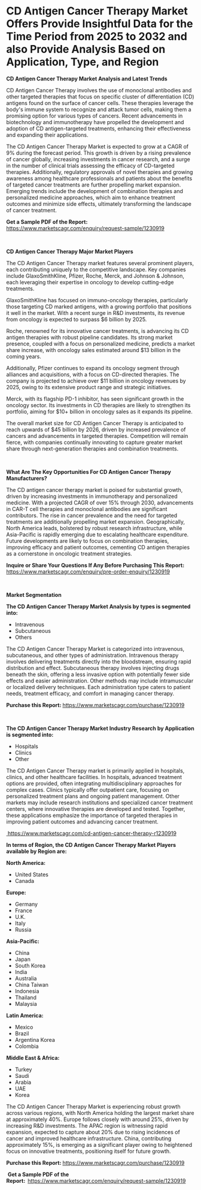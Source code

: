 <p><h1>CD Antigen Cancer Therapy Market Offers Provide Insightful Data for the Time Period from 2025 to 2032 and also Provide Analysis Based on Application, Type, and Region</h1></p><p><strong>CD Antigen Cancer Therapy Market Analysis and Latest Trends</strong></p>
<p><p>CD Antigen Cancer Therapy involves the use of monoclonal antibodies and other targeted therapies that focus on specific cluster of differentiation (CD) antigens found on the surface of cancer cells. These therapies leverage the body's immune system to recognize and attack tumor cells, making them a promising option for various types of cancers. Recent advancements in biotechnology and immunotherapy have propelled the development and adoption of CD antigen-targeted treatments, enhancing their effectiveness and expanding their applications.</p><p>The CD Antigen Cancer Therapy Market is expected to grow at a CAGR of 9% during the forecast period. This growth is driven by a rising prevalence of cancer globally, increasing investments in cancer research, and a surge in the number of clinical trials assessing the efficacy of CD-targeted therapies. Additionally, regulatory approvals of novel therapies and growing awareness among healthcare professionals and patients about the benefits of targeted cancer treatments are further propelling market expansion. Emerging trends include the development of combination therapies and personalized medicine approaches, which aim to enhance treatment outcomes and minimize side effects, ultimately transforming the landscape of cancer treatment.</p></p>
<p><strong>Get a Sample PDF of the Report:&nbsp;</strong> <a href="https://www.marketscagr.com/enquiry/request-sample/1230919?utm_campaign=2485&utm_medium=2&utm_source=Github&utm_content=ia&utm_term=13042025&utm_id=cd-antigen-cancer-therapy">https://www.marketscagr.com/enquiry/request-sample/1230919</a></p>
<p>&nbsp;</p>
<p><strong>CD Antigen Cancer Therapy Major Market Players</strong></p>
<p><p>The CD Antigen Cancer Therapy market features several prominent players, each contributing uniquely to the competitive landscape. Key companies include GlaxoSmithKline, Pfizer, Roche, Merck, and Johnson & Johnson, each leveraging their expertise in oncology to develop cutting-edge treatments.</p><p>GlaxoSmithKline has focused on immuno-oncology therapies, particularly those targeting CD marked antigens, with a growing portfolio that positions it well in the market. With a recent surge in R&D investments, its revenue from oncology is expected to surpass $6 billion by 2025.</p><p>Roche, renowned for its innovative cancer treatments, is advancing its CD antigen therapies with robust pipeline candidates. Its strong market presence, coupled with a focus on personalized medicine, predicts a market share increase, with oncology sales estimated around $13 billion in the coming years.</p><p>Additionally, Pfizer continues to expand its oncology segment through alliances and acquisitions, with a focus on CD-directed therapies. The company is projected to achieve over $11 billion in oncology revenues by 2025, owing to its extensive product range and strategic initiatives.</p><p>Merck, with its flagship PD-1 inhibitor, has seen significant growth in the oncology sector. Its investments in CD therapies are likely to strengthen its portfolio, aiming for $10+ billion in oncology sales as it expands its pipeline.</p><p>The overall market size for CD Antigen Cancer Therapy is anticipated to reach upwards of $45 billion by 2026, driven by increased prevalence of cancers and advancements in targeted therapies. Competition will remain fierce, with companies continually innovating to capture greater market share through next-generation therapies and combination treatments.</p></p>
<p>&nbsp;</p>
<p><strong>What Are The Key Opportunities For CD Antigen Cancer Therapy Manufacturers?</strong></p>
<p><p>The CD antigen cancer therapy market is poised for substantial growth, driven by increasing investments in immunotherapy and personalized medicine. With a projected CAGR of over 15% through 2030, advancements in CAR-T cell therapies and monoclonal antibodies are significant contributors. The rise in cancer prevalence and the need for targeted treatments are additionally propelling market expansion. Geographically, North America leads, bolstered by robust research infrastructure, while Asia-Pacific is rapidly emerging due to escalating healthcare expenditure. Future developments are likely to focus on combination therapies, improving efficacy and patient outcomes, cementing CD antigen therapies as a cornerstone in oncologic treatment strategies.</p></p>
<p><strong>Inquire or Share Your Questions If Any Before Purchasing This Report:</strong> <a href="https://www.marketscagr.com/enquiry/pre-order-enquiry/1230919?utm_campaign=2485&utm_medium=2&utm_source=Github&utm_content=ia&utm_term=13042025&utm_id=cd-antigen-cancer-therapy">https://www.marketscagr.com/enquiry/pre-order-enquiry/1230919</a></p>
<p>&nbsp;</p>
<p><strong>Market Segmentation</strong></p>
<p><strong>The CD Antigen Cancer Therapy Market Analysis by types is segmented into:</strong></p>
<p><ul><li>Intravenous</li><li>Subcutaneous</li><li>Others</li></ul></p>
<p><p>The CD Antigen Cancer Therapy Market is categorized into intravenous, subcutaneous, and other types of administration. Intravenous therapy involves delivering treatments directly into the bloodstream, ensuring rapid distribution and effect. Subcutaneous therapy involves injecting drugs beneath the skin, offering a less invasive option with potentially fewer side effects and easier administration. Other methods may include intramuscular or localized delivery techniques. Each administration type caters to patient needs, treatment efficacy, and comfort in managing cancer therapy.</p></p>
<p><strong>Purchase this Report:&nbsp;</strong><a href="https://www.marketscagr.com/purchase/1230919?utm_campaign=2485&utm_medium=2&utm_source=Github&utm_content=ia&utm_term=13042025&utm_id=cd-antigen-cancer-therapy">https://www.marketscagr.com/purchase/1230919</a></p>
<p>&nbsp;</p>
<p><strong>The CD Antigen Cancer Therapy Market Industry Research by Application is segmented into:</strong></p>
<p><ul><li>Hospitals</li><li>Clinics</li><li>Other</li></ul></p>
<p><p>The CD Antigen Cancer Therapy market is primarily applied in hospitals, clinics, and other healthcare facilities. In hospitals, advanced treatment options are provided, often integrating multidisciplinary approaches for complex cases. Clinics typically offer outpatient care, focusing on personalized treatment plans and ongoing patient management. Other markets may include research institutions and specialized cancer treatment centers, where innovative therapies are developed and tested. Together, these applications emphasize the importance of targeted therapies in improving patient outcomes and advancing cancer treatment.</p></p>
<p><a href="https://www.marketscagr.com/cd-antigen-cancer-therapy-r1230919?utm_campaign=2485&utm_medium=2&utm_source=Github&utm_content=ia&utm_term=13042025&utm_id=cd-antigen-cancer-therapy">&nbsp;https://www.marketscagr.com/cd-antigen-cancer-therapy-r1230919</a></p>
<p><strong>In terms of Region, the CD Antigen Cancer Therapy Market Players available by Region are:</strong></p>
<p>
    <p> <strong> North America: </strong>
        <ul>
            <li>United States</li>
            <li>Canada</li>
        </ul>
        </p> 
    <p> <strong> Europe: </strong>
        <ul>
            <li>Germany</li>
            <li>France</li>
            <li>U.K.</li>
            <li>Italy</li>
            <li>Russia</li>
        </ul>
        </p> 
    <p> <strong> Asia-Pacific: </strong>
        <ul>
            <li>China</li>
            <li>Japan</li>
            <li>South Korea</li>
            <li>India</li>
            <li>Australia</li>
            <li>China Taiwan</li>
            <li>Indonesia</li>
            <li>Thailand</li>
            <li>Malaysia</li>
        </ul>
        </p> 
    <p> <strong> Latin America: </strong>
        <ul>
            <li>Mexico</li>
            <li>Brazil</li>
            <li>Argentina Korea</li>
            <li>Colombia</li>
        </ul>
        </p> 
    <p> <strong> Middle East & Africa: </strong>
        <ul>
            <li>Turkey</li>
            <li>Saudi</li>
            <li>Arabia</li>
            <li>UAE</li>
            <li>Korea</li>
        </ul>
    </p>
    </p>
<p><p>The CD Antigen Cancer Therapy Market is experiencing robust growth across various regions, with North America holding the largest market share at approximately 40%. Europe follows closely with around 25%, driven by increasing R&D investments. The APAC region is witnessing rapid expansion, expected to capture about 20% due to rising incidences of cancer and improved healthcare infrastructure. China, contributing approximately 15%, is emerging as a significant player owing to heightened focus on innovative treatments, positioning itself for future growth.</p></p>
<p><strong>Purchase this Report: </strong><a href="https://www.marketscagr.com/purchase/1230919?utm_campaign=2485&utm_medium=2&utm_source=Github&utm_content=ia&utm_term=13042025&utm_id=cd-antigen-cancer-therapy">https://www.marketscagr.com/purchase/1230919</a></p>
<p>&nbsp;<strong>Get a Sample PDF of the Report:&nbsp;&nbsp;</strong><a href="https://www.marketscagr.com/enquiry/request-sample/1230919?utm_campaign=2485&utm_medium=2&utm_source=Github&utm_content=ia&utm_term=13042025&utm_id=cd-antigen-cancer-therapy">https://www.marketscagr.com/enquiry/request-sample/1230919</a></p>
<p><strong></strong></p>
<p><p></p><p></p><p></p></p>